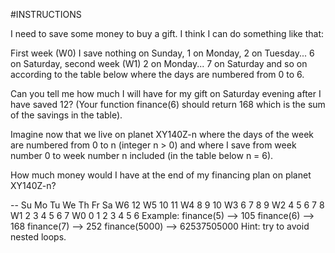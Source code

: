 #INSTRUCTIONS

I need to save some money to buy a gift. I think I can do something like that:

First week (W0) I save nothing on Sunday, 1 on Monday, 2 on Tuesday... 6 on Saturday, second week (W1) 2 on Monday... 7 on Saturday and so on according to the table below where the days are numbered from 0 to 6.

Can you tell me how much I will have for my gift on Saturday evening after I have saved 12? (Your function finance(6) should return 168 which is the sum of the savings in the table).

Imagine now that we live on planet XY140Z-n where the days of the week are numbered from 0 to n (integer n > 0) and where I save from week number 0 to week number n included (in the table below n = 6).

How much money would I have at the end of my financing plan on planet XY140Z-n?

--	Su	Mo	Tu	We	Th	Fr	Sa
W6							12
W5						10	11
W4					8	9	10
W3				6	7	8	9
W2			4	5	6	7	8
W1		2	3	4	5	6	7
W0	0	1	2	3	4	5	6
Example:
finance(5) --> 105
finance(6) --> 168
finance(7) --> 252
finance(5000) --> 62537505000
Hint:
try to avoid nested loops.

